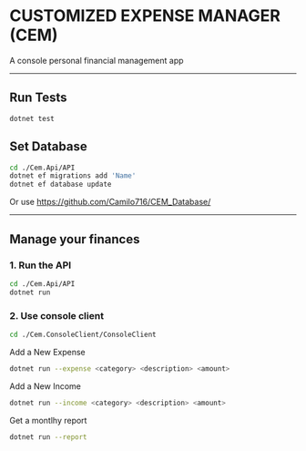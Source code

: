 # CUSTOMIZED EXPENSE MANAGER (CEM)

A console personal financial management app

-------------------------

## Run Tests

```
dotnet test
```

## Set Database

```bash
cd ./Cem.Api/API
dotnet ef migrations add 'Name'
dotnet ef database update
```

Or use <https://github.com/Camilo716/CEM_Database/>

-------------------------

## Manage your finances

### 1. Run the API

```bash
cd ./Cem.Api/API
dotnet run
```

### 2. Use console client

``` bash
cd ./Cem.ConsoleClient/ConsoleClient
```

Add a New Expense

``` bash
dotnet run --expense <category> <description> <amount>
```

Add a New Income

``` bash
dotnet run --income <category> <description> <amount>
```

Get a montlhy report

``` bash
dotnet run --report
```
